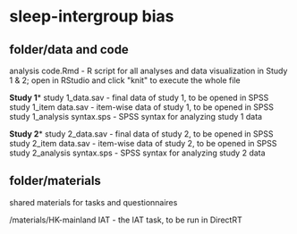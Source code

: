 # sleep-intergroup bias

## folder/data and code

analysis code.Rmd - R script for all analyses and data visualization in Study 1 & 2; 
			open in RStudio and click "knit" to execute the whole file

****************Study 1*****************
study 1_data.sav - final data of study 1, to be opened in SPSS
study 1_item data.sav - item-wise data of study 1, to be opened in SPSS
study 1_analysis syntax.sps - SPSS syntax for analyzing study 1 data


****************Study 2*****************
study 2_data.sav - final data of study 2, to be opened in SPSS
study 2_item data.sav - item-wise data of study 2, to be opened in SPSS
study 2_analysis syntax.sps - SPSS syntax for analyzing study 2 data


## folder/materials

shared materials for tasks and questionnaires

/materials/HK-mainland IAT - the IAT task, to be run in DirectRT